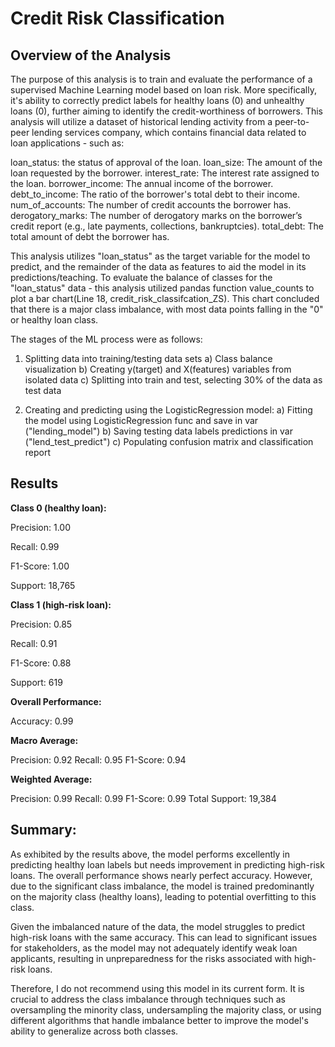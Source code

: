 # Credit Risk Classification

## Overview of the Analysis

The purpose of this analysis is to train and evaluate the performance of a supervised Machine Learning model based on loan risk. More specifically, it's ability to correctly predict labels for healthy loans (0) and unhealthy loans (0), further aiming to identify the credit-worthiness of borrowers. This analysis will utilize a dataset of historical lending activity from a peer-to-peer lending services company, which contains financial data related to loan applications - such as: 

loan_status: the status of approval of the loan.
loan_size: The amount of the loan requested by the borrower.
interest_rate: The interest rate assigned to the loan.
borrower_income: The annual income of the borrower.
debt_to_income: The ratio of the borrower's total debt to their income.
num_of_accounts: The number of credit accounts the borrower has.
derogatory_marks: The number of derogatory marks on the borrower’s credit report (e.g., late payments, collections, bankruptcies).
total_debt: The total amount of debt the borrower has.

This analysis utilizes "loan_status" as the target variable for the model to predict, and the remainder of the data as features to aid the model in its predictions/teaching. To evaluate the balance of classes for the "loan_status" data - this analysis utilized pandas function value_counts to plot a bar chart(Line 18, credit_risk_classifcation_ZS). This chart concluded that there is a major class imbalance, with most data points falling in the "0" or healthy loan class. 

The stages of the ML process were as follows: 

1) Splitting data into training/testing data sets
   a) Class balance visualization
   b) Creating y(target) and X(features) variables from isolated data
   c) Splitting into train and test, selecting 30% of the data as test data

3) Creating and predicting using the LogisticRegression model:
   a) Fitting the model using LogisticRegression func and save in var ("lending_model")
   b) Saving testing data labels predictions in var ("lend_test_predict")
   c) Populating confusion matrix and classification report

## Results

**Class 0 (healthy loan):**

Precision: 1.00

Recall: 0.99

F1-Score: 1.00

Support: 18,765

**Class 1 (high-risk loan):**

Precision: 0.85

Recall: 0.91

F1-Score: 0.88

Support: 619

**Overall Performance:**

Accuracy: 0.99

**Macro Average:**

Precision: 0.92
Recall: 0.95
F1-Score: 0.94

**Weighted Average:**

Precision: 0.99
Recall: 0.99
F1-Score: 0.99
Total Support: 19,384

## Summary:

As exhibited by the results above, the model performs excellently in predicting healthy loan labels but needs improvement in predicting high-risk loans. The overall performance shows nearly perfect accuracy. However, due to the significant class imbalance, the model is trained predominantly on the majority class (healthy loans), leading to potential overfitting to this class.

Given the imbalanced nature of the data, the model struggles to predict high-risk loans with the same accuracy. This can lead to significant issues for stakeholders, as the model may not adequately identify weak loan applicants, resulting in unpreparedness for the risks associated with high-risk loans.

Therefore, I do not recommend using this model in its current form. It is crucial to address the class imbalance through techniques such as oversampling the minority class, undersampling the majority class, or using different algorithms that handle imbalance better to improve the model's ability to generalize across both classes.
